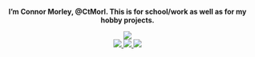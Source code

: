 <!---
h1eroGlyph/h1eroGlyph is a ✨ special ✨ repository because its `README.md` (this file) appears on your GitHub profile.
You can click the Preview link to take a look at your changes.
--->

<p align = "center"><b>
  I’m Connor Morley, @CtMorl. This is for school/work as well as for my hobby projects.
  </b></p>
<p align = "center">
  <a href="https://skillicons.dev">
    <img src="https://skillicons.dev/icons?i=html,css,js,discord,bots,linux,vim,latex"/>
    <br>
    <img src="https://skillicons.dev/icons?i=java,python,bash"/>
    <img src="https://skillicons.dev/icons?i=discord,bots"/>
    <img src="https://skillicons.dev/icons?i=linux,vim,latex"/>
  </a>
</p>
